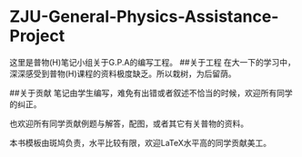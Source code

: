 # ZJU-General-Physics-Assistance-Project
这里是普物(H)笔记小组关于G.P.A的编写工程。
##关于工程
在大一下的学习中，深深感受到普物(H)课程的资料极度缺乏。所以栽树，为后留荫。

##关于贡献
笔记由学生编写，难免有出错或者叙述不恰当的时候，欢迎所有同学的纠正。

也欢迎所有同学贡献例题与解答，配图，或者其它有关普物的资料。

本书模板由斑鸠负责，水平比较有限，欢迎LaTeX水平高的同学贡献美工。


